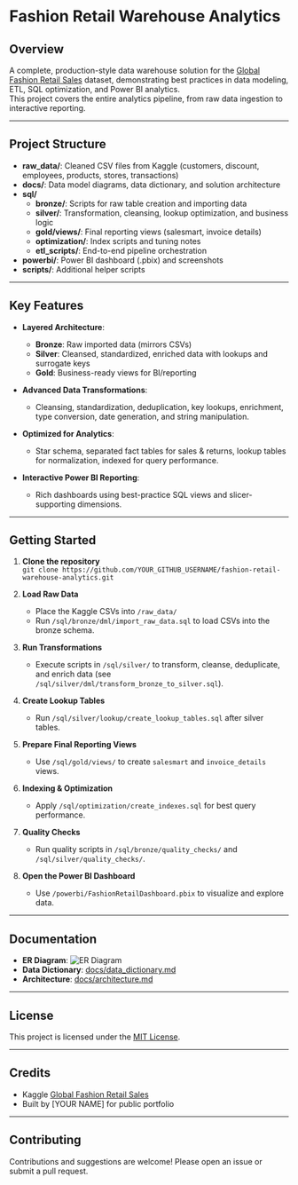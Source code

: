 # Fashion Retail Warehouse Analytics

## Overview

A complete, production-style data warehouse solution for the [Global Fashion Retail Sales](https://www.kaggle.com/datasets/ricgomes/global-fashion-retail-stores-dataset?select=transactions.csv) dataset, demonstrating best practices in data modeling, ETL, SQL optimization, and Power BI analytics.  
This project covers the entire analytics pipeline, from raw data ingestion to interactive reporting.

---

## Project Structure

- **raw_data/**: Cleaned CSV files from Kaggle (customers, discount, employees, products, stores, transactions)
- **docs/**: Data model diagrams, data dictionary, and solution architecture
- **sql/**
  - **bronze/**: Scripts for raw table creation and importing data
  - **silver/**: Transformation, cleansing, lookup optimization, and business logic
  - **gold/views/**: Final reporting views (salesmart, invoice details)
  - **optimization/**: Index scripts and tuning notes
  - **etl_scripts/**: End-to-end pipeline orchestration
- **powerbi/**: Power BI dashboard (.pbix) and screenshots
- **scripts/**: Additional helper scripts

---

## Key Features

- **Layered Architecture**:
  - **Bronze**: Raw imported data (mirrors CSVs)
  - **Silver**: Cleansed, standardized, enriched data with lookups and surrogate keys
  - **Gold**: Business-ready views for BI/reporting

- **Advanced Data Transformations**:
  - Cleansing, standardization, deduplication, key lookups, enrichment, type conversion, date generation, and string manipulation.

- **Optimized for Analytics**:
  - Star schema, separated fact tables for sales & returns, lookup tables for normalization, indexed for query performance.

- **Interactive Power BI Reporting**:
  - Rich dashboards using best-practice SQL views and slicer-supporting dimensions.

---

## Getting Started

1. **Clone the repository**  
   `git clone https://github.com/YOUR_GITHUB_USERNAME/fashion-retail-warehouse-analytics.git`

2. **Load Raw Data**  
   - Place the Kaggle CSVs into `/raw_data/`
   - Run `/sql/bronze/dml/import_raw_data.sql` to load CSVs into the bronze schema.

3. **Run Transformations**  
   - Execute scripts in `/sql/silver/` to transform, cleanse, deduplicate, and enrich data (see `/sql/silver/dml/transform_bronze_to_silver.sql`).

4. **Create Lookup Tables**  
   - Run `/sql/silver/lookup/create_lookup_tables.sql` after silver tables.

5. **Prepare Final Reporting Views**  
   - Use `/sql/gold/views/` to create `salesmart` and `invoice_details` views.

6. **Indexing & Optimization**  
   - Apply `/sql/optimization/create_indexes.sql` for best query performance.

7. **Quality Checks**  
   - Run quality scripts in `/sql/bronze/quality_checks/` and `/sql/silver/quality_checks/`.

8. **Open the Power BI Dashboard**  
   - Use `/powerbi/FashionRetailDashboard.pbix` to visualize and explore data.

---

## Documentation

- **ER Diagram**: ![ER Diagram](docs/ERD.png)
- **Data Dictionary**: [docs/data_dictionary.md](docs/data_dictionary.md)
- **Architecture**: [docs/architecture.md](docs/architecture.md)

---

## License

This project is licensed under the [MIT License](LICENSE).

---

## Credits

- Kaggle [Global Fashion Retail Sales](https://www.kaggle.com/datasets/datafiniti/global-fashion-retail-sales)
- Built by [YOUR NAME] for public portfolio

---

## Contributing

Contributions and suggestions are welcome! Please open an issue or submit a pull request.

